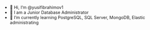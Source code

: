 - 👋 Hi, I’m @yusifibrahimov1
- 👀 I am a Junior Database Administrator
- 🌱 I’m currently learning PostgreSQL, SQL Server, MongoDB, Elastic administrating
